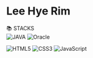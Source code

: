 # Lee Hye Rim

📚 STACKS <br>
<img src="https://img.shields.io/badge/java-007396?style=for-the-badge&logo=java&logoColor=white" alt="JAVA">
<img src="https://img.shields.io/badge/oracle-F80000?style=for-the-badge&logo=oracle&logoColor=white" alt="Oracle"> <br>

<img src="https://img.shields.io/badge/html5-E34F26?style=for-the-badge&logo=html5&logoColor=white" alt="HTML5"> <img src="https://img.shields.io/badge/css-1572B6?style=for-the-badge&logo=css3&logoColor=white" alt="CSS3"> <img src="https://img.shields.io/badge/javascript-F7DF1E?style=for-the-badge&logo=javascript&logoColor=black" alt="JavaScript">

